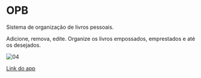 # OPB
Sistema de organização de livros pessoais.

Adicione, remova, edite. Organize os livros empossados, emprestados e até os desejados.

![04](https://user-images.githubusercontent.com/47988061/83985514-e92f0d80-a90f-11ea-8d73-6c6b7a1be426.png)


<div><a style="text-align: center;" href="https://opbooks.herokuapp.com/" target="_blank">Link do app</a>
  

